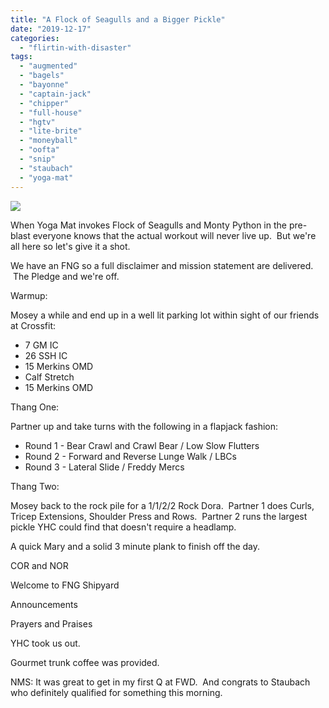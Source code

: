 ```yaml
---
title: "A Flock of Seagulls and a Bigger Pickle"
date: "2019-12-17"
categories: 
  - "flirtin-with-disaster"
tags: 
  - "augmented"
  - "bagels"
  - "bayonne"
  - "captain-jack"
  - "chipper"
  - "full-house"
  - "hgtv"
  - "lite-brite"
  - "moneyball"
  - "oofta"
  - "snip"
  - "staubach"
  - "yoga-mat"
---
```


![](https://i1.wp.com/f3carpex.com/wp-content/uploads/2019/12/a-flock-of-seagulls.jpeg?fit=800%2C420&ssl=1)

When Yoga Mat invokes Flock of Seagulls and Monty Python in the pre-blast everyone knows that the actual workout will never live up.  But we're all here so let's give it a shot.

We have an FNG so a full disclaimer and mission statement are delivered.  The Pledge and we're off.

Warmup:

Mosey a while and end up in a well lit parking lot within sight of our friends at Crossfit:

- 7 GM IC
- 26 SSH IC
- 15 Merkins OMD
- Calf Stretch
- 15 Merkins OMD

Thang One:

Partner up and take turns with the following in a flapjack fashion:

- Round 1 - Bear Crawl and Crawl Bear / Low Slow Flutters
- Round 2 - Forward and Reverse Lunge Walk / LBCs
- Round 3 - Lateral Slide / Freddy Mercs

Thang Two:

Mosey back to the rock pile for a 1/1/2/2 Rock Dora.  Partner 1 does Curls, Tricep Extensions, Shoulder Press and Rows.  Partner 2 runs the largest pickle YHC could find that doesn't require a headlamp.     

A quick Mary and a solid 3 minute plank to finish off the day.

COR and NOR

Welcome to FNG Shipyard

Announcements

Prayers and Praises

YHC took us out.

Gourmet trunk coffee was provided.

NMS: It was great to get in my first Q at FWD.  And congrats to Staubach who definitely qualified for something this morning.
